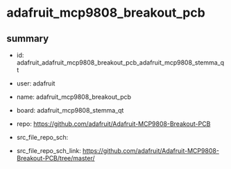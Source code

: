 # adafruit_mcp9808_breakout_pcb
 
## summary 
* id: adafruit_adafruit_mcp9808_breakout_pcb_adafruit_mcp9808_stemma_qt
* user: adafruit
* name: adafruit_mcp9808_breakout_pcb
* board: adafruit_mcp9808_stemma_qt
* repo: https://github.com/adafruit/Adafruit-MCP9808-Breakout-PCB



* src_file_repo_sch: 
* src_file_repo_sch_link: https://github.com/adafruit/Adafruit-MCP9808-Breakout-PCB/tree/master/






